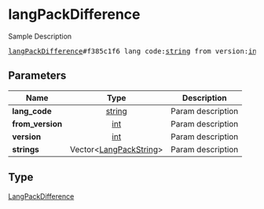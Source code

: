 # langPackDifference

Sample Description

<pre>
<a href="../constructor/langPackDifference.md">langPackDifference</a>#f385c1f6 lang_code:<a href="../type/string.md">string</a> from_version:<a href="../type/int.md">int</a> version:<a href="../type/int.md">int</a> strings:Vector&lt;<a href="../type/LangPackString.md">LangPackString</a>&gt; = <a href="../type/LangPackDifference.md">LangPackDifference</a>;
</pre>
## Parameters

| Name | Type | Description |
|------|:----:|-------------|
| **lang_code** | <a href="../type/string.md">string</a> | Param description |
| **from_version** | <a href="../type/int.md">int</a> | Param description |
| **version** | <a href="../type/int.md">int</a> | Param description |
| **strings** | Vector&lt;<a href="../type/LangPackString.md">LangPackString</a>&gt; | Param description |

## Type

<a href="../type/LangPackDifference.md">LangPackDifference</a>
